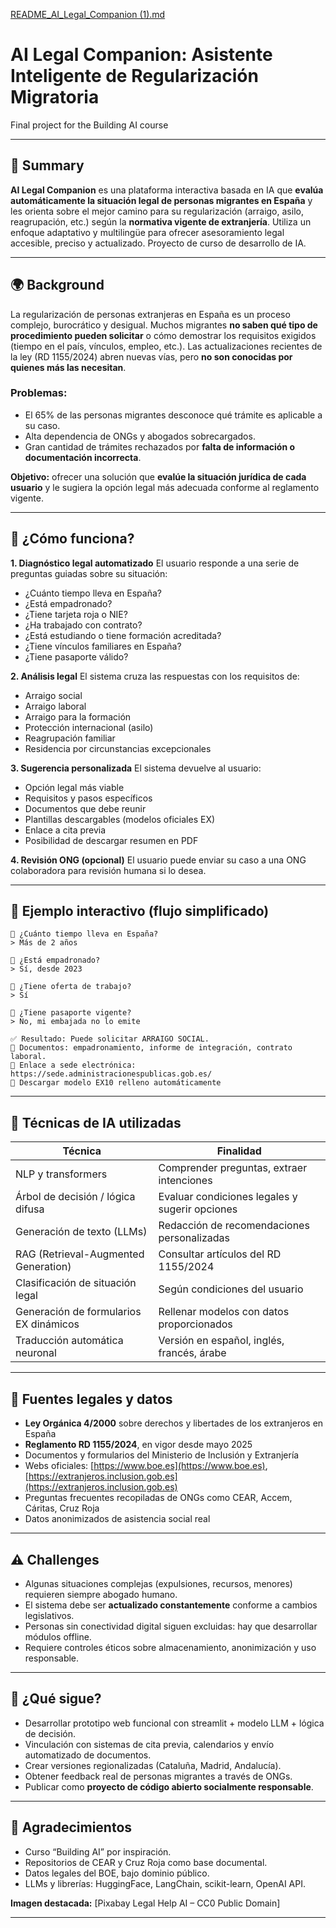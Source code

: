 [README_AI_Legal_Companion (1).md](https://github.com/user-attachments/files/22077320/README_AI_Legal_Companion.1.md)

# AI Legal Companion: Asistente Inteligente de Regularización Migratoria

Final project for the Building AI course

---

## 🧭 Summary

**AI Legal Companion** es una plataforma interactiva basada en IA que **evalúa automáticamente la situación legal de personas migrantes en España** y les orienta sobre el mejor camino para su regularización (arraigo, asilo, reagrupación, etc.) según la **normativa vigente de extranjería**. Utiliza un enfoque adaptativo y multilingüe para ofrecer asesoramiento legal accesible, preciso y actualizado. Proyecto de curso de desarrollo de IA.

---

## 🌍 Background

La regularización de personas extranjeras en España es un proceso complejo, burocrático y desigual. Muchos migrantes **no saben qué tipo de procedimiento pueden solicitar** o cómo demostrar los requisitos exigidos (tiempo en el país, vínculos, empleo, etc.). Las actualizaciones recientes de la ley (RD 1155/2024) abren nuevas vías, pero **no son conocidas por quienes más las necesitan**.

### Problemas:
* El 65% de las personas migrantes desconoce qué trámite es aplicable a su caso.
* Alta dependencia de ONGs y abogados sobrecargados.
* Gran cantidad de trámites rechazados por **falta de información o documentación incorrecta**.

**Objetivo:** ofrecer una solución que **evalúe la situación jurídica de cada usuario** y le sugiera la opción legal más adecuada conforme al reglamento vigente.

---

## 🧠 ¿Cómo funciona?

**1. Diagnóstico legal automatizado**
El usuario responde a una serie de preguntas guiadas sobre su situación:

- ¿Cuánto tiempo lleva en España?
- ¿Está empadronado?
- ¿Tiene tarjeta roja o NIE?
- ¿Ha trabajado con contrato?
- ¿Está estudiando o tiene formación acreditada?
- ¿Tiene vínculos familiares en España?
- ¿Tiene pasaporte válido?

**2. Análisis legal**
El sistema cruza las respuestas con los requisitos de:

- Arraigo social
- Arraigo laboral
- Arraigo para la formación
- Protección internacional (asilo)
- Reagrupación familiar
- Residencia por circunstancias excepcionales

**3. Sugerencia personalizada**
El sistema devuelve al usuario:

- Opción legal más viable
- Requisitos y pasos específicos
- Documentos que debe reunir
- Plantillas descargables (modelos oficiales EX)
- Enlace a cita previa
- Posibilidad de descargar resumen en PDF

**4. Revisión ONG (opcional)**
El usuario puede enviar su caso a una ONG colaboradora para revisión humana si lo desea.

---

## 💬 Ejemplo interactivo (flujo simplificado)

```
📍 ¿Cuánto tiempo lleva en España?
> Más de 2 años

📍 ¿Está empadronado?
> Sí, desde 2023

📍 ¿Tiene oferta de trabajo?
> Sí

📍 ¿Tiene pasaporte vigente?
> No, mi embajada no lo emite

✅ Resultado: Puede solicitar ARRAIGO SOCIAL.
🧾 Documentos: empadronamiento, informe de integración, contrato laboral.
🔗 Enlace a sede electrónica: https://sede.administracionespublicas.gob.es/
📄 Descargar modelo EX10 relleno automáticamente
```

---

## 🧩 Técnicas de IA utilizadas

| Técnica | Finalidad |
|--------|-----------|
| NLP y transformers | Comprender preguntas, extraer intenciones |
| Árbol de decisión / lógica difusa | Evaluar condiciones legales y sugerir opciones |
| Generación de texto (LLMs) | Redacción de recomendaciones personalizadas |
| RAG (Retrieval-Augmented Generation) | Consultar artículos del RD 1155/2024 |
| Clasificación de situación legal | Según condiciones del usuario |
| Generación de formularios EX dinámicos | Rellenar modelos con datos proporcionados |
| Traducción automática neuronal | Versión en español, inglés, francés, árabe |

---

## 🔎 Fuentes legales y datos

- **Ley Orgánica 4/2000** sobre derechos y libertades de los extranjeros en España
- **Reglamento RD 1155/2024**, en vigor desde mayo 2025
- Documentos y formularios del Ministerio de Inclusión y Extranjería
- Webs oficiales: [https://www.boe.es](https://www.boe.es), [https://extranjeros.inclusion.gob.es](https://extranjeros.inclusion.gob.es)
- Preguntas frecuentes recopiladas de ONGs como CEAR, Accem, Cáritas, Cruz Roja
- Datos anonimizados de asistencia social real

---

## ⚠️ Challenges

- Algunas situaciones complejas (expulsiones, recursos, menores) requieren siempre abogado humano.
- El sistema debe ser **actualizado constantemente** conforme a cambios legislativos.
- Personas sin conectividad digital siguen excluidas: hay que desarrollar módulos offline.
- Requiere controles éticos sobre almacenamiento, anonimización y uso responsable.

---

## 🚀 ¿Qué sigue?

- Desarrollar prototipo web funcional con streamlit + modelo LLM + lógica de decisión.
- Vinculación con sistemas de cita previa, calendarios y envío automatizado de documentos.
- Crear versiones regionalizadas (Cataluña, Madrid, Andalucía).
- Obtener feedback real de personas migrantes a través de ONGs.
- Publicar como **proyecto de código abierto socialmente responsable**.

---

## 🙌 Agradecimientos

- Curso “Building AI” por inspiración.
- Repositorios de CEAR y Cruz Roja como base documental.
- Datos legales del BOE, bajo dominio público.
- LLMs y librerías: HuggingFace, LangChain, scikit-learn, OpenAI API.

**Imagen destacada:** [Pixabay Legal Help AI – CC0 Public Domain]

---
